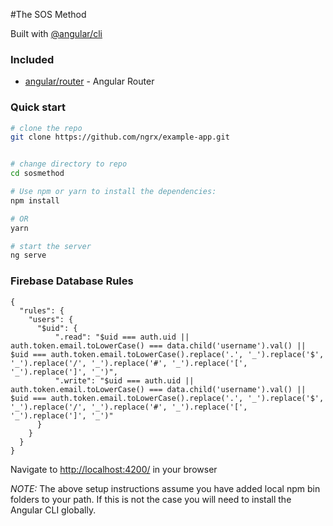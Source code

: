 #The SOS Method

Built with [@angular/cli](https://github.com/angular/angular-cli)

### Included
 - [angular/router](https://github.com/angular/angular) - Angular Router

### Quick start

```bash
# clone the repo
git clone https://github.com/ngrx/example-app.git


# change directory to repo
cd sosmethod

# Use npm or yarn to install the dependencies:
npm install

# OR
yarn

# start the server
ng serve
```

### Firebase Database Rules
```
{
  "rules": {
    "users": {
      "$uid": {
          ".read": "$uid === auth.uid || auth.token.email.toLowerCase() === data.child('username').val() || $uid === auth.token.email.toLowerCase().replace('.', '_').replace('$', '_').replace('/', '_').replace('#', '_').replace('[', '_').replace(']', '_')",
          ".write": "$uid === auth.uid || auth.token.email.toLowerCase() === data.child('username').val() || $uid === auth.token.email.toLowerCase().replace('.', '_').replace('$', '_').replace('/', '_').replace('#', '_').replace('[', '_').replace(']', '_')"
      }
    }
  }
}
```


Navigate to [http://localhost:4200/](http://localhost:4200/) in your browser

_NOTE:_ The above setup instructions assume you have added local npm bin folders to your path.
If this is not the case you will need to install the Angular CLI globally.
